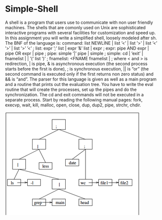 # Simple-Shell

A shell is a program that users use to communicate with non user friendly machines.
The shells that are comonly used on Unix are sophisticated interactive programs with several
facilities for customization and speed up. In this assignment you will write a simplified
shell, loosely modeled after sh. The BNF of the language is:
command: list NEWLINE
        | list ’<’ <FNAME> <NEWLINE>
        | list ’>’ <FNAME> <NEWLINE>
        | list ’<’ <FNAME> ’>’ <FNAME> <NEWLINE>
        | list ’>’ <FNAME> ’<’ <FNAME> <NEWLINE>
;
list: expr ’;’ list
        | expr ’&’ list
        | expr
;
expr: pipe AND expr
        | pipe OR expr
        | pipe
;
pipe: simple ’|’ pipe
        | simple
;
simple: cd <FNAME>
        | ’exit’
        | fnamelist
        | <nothing>
        | ’(’ list ’)’
;
fnamelist: <FNAME fnamelist
        | <FNAME>
;
where < and > is redirection, | is pipe, & is asynchronous execution (the second process
starts before the first is done), ; is synchronous execution, || is “or” (the second command
is executed only if the first returns non zero status) and && is “and”. The parser for
this language is given as well as a main program and a routine that prints out the
evaluation tree. You have to write the eval routine that will create the processes, set up
the pipes and do the synchronization. The cd and exit commands will not be executed
in a separate process. Start by reading the following manual pages: fork, execvp, wait,
kill, malloc, open, close, dup, dup2, pipe, strchr, chdir.
  
  
![alt text](https://github.com/vishal0027/Simple-Shell/blob/master/Diag.png "Description goes here")

